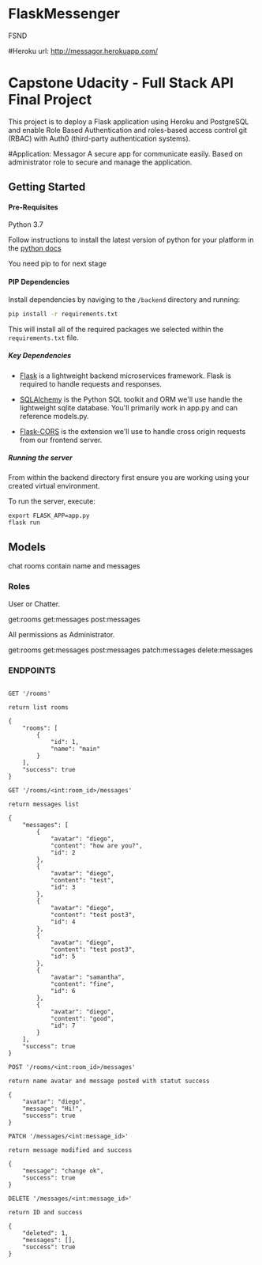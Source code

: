 # FlaskMessenger
FSND

#Heroku url: http://messagor.herokuapp.com/

# Capstone Udacity - Full Stack API Final Project
This project is to deploy a Flask application using Heroku and PostgreSQL and enable Role Based Authentication and roles-based access control git (RBAC) with Auth0 (third-party authentication systems).

#Application: Messagor
A secure app for communicate easily. Based on administrator role to secure and manage the application.

## Getting Started

#### Pre-Requisites
Python 3.7

Follow instructions to install the latest version of python for your platform in the [python docs](https://docs.python.org/3/using/unix.html#getting-and-installing-the-latest-version-of-python)

You need pip to for next stage
#### PIP Dependencies

Install dependencies by naviging to the `/backend` directory and running:

```bash
pip install -r requirements.txt
```

This will install all of the required packages we selected within the `requirements.txt` file.

##### Key Dependencies

- [Flask](http://flask.pocoo.org/)  is a lightweight backend microservices framework. Flask is required to handle requests and responses.

- [SQLAlchemy](https://www.sqlalchemy.org/) is the Python SQL toolkit and ORM we'll use handle the lightweight sqlite database. You'll primarily work in app.py and can reference models.py. 

- [Flask-CORS](https://flask-cors.readthedocs.io/en/latest/#) is the extension we'll use to handle cross origin requests from our frontend server. 

##### Running the server
From within the backend directory first ensure you are working using your created virtual environment.

To run the server, execute:

```export FLASK_APP=flaskr
export FLASK_APP=app.py
flask run
```
## Models
chat rooms contain name and messages 

### Roles

User or Chatter.

get:rooms
get:messages
post:messages

All permissions as Administrator.

get:rooms
get:messages
post:messages
patch:messages
delete:messages

### ENDPOINTS

```

GET '/rooms'

return list rooms

{
    "rooms": [
        {
            "id": 1,
            "name": "main"
        }
    ],
    "success": true
}

GET '/rooms/<int:room_id>/messages'

return messages list

{
    "messages": [
        {
            "avatar": "diego",
            "content": "how are you?",
            "id": 2
        },
        {
            "avatar": "diego",
            "content": "test",
            "id": 3
        },
        {
            "avatar": "diego",
            "content": "test post3",
            "id": 4
        },
        {
            "avatar": "diego",
            "content": "test post3",
            "id": 5
        },
        {
            "avatar": "samantha",
            "content": "fine",
            "id": 6
        },
        {
            "avatar": "diego",
            "content": "good",
            "id": 7
        }
    ],
    "success": true
}

POST '/rooms/<int:room_id>/messages'

return name avatar and message posted with statut success

{
    "avatar": "diego",
    "message": "Hi!",
    "success": true
}

PATCH '/messages/<int:message_id>'

return message modified and success

{
    "message": "change ok",
    "success": true
}

DELETE '/messages/<int:message_id>'

return ID and success

{
    "deleted": 1,
    "messages": [],
    "success": true
}

```
